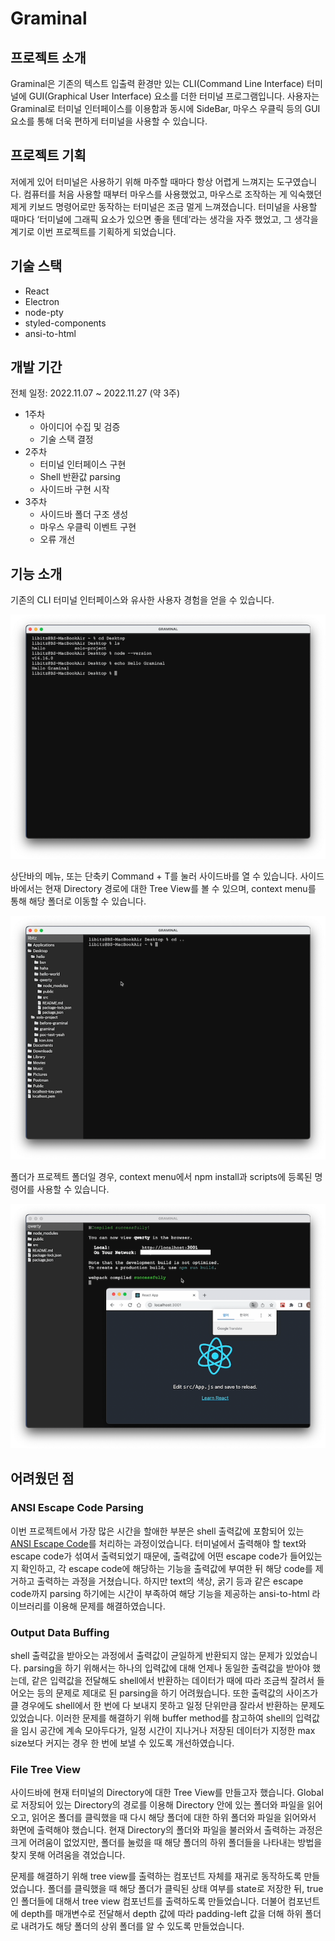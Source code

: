 # Graminal

## 프로젝트 소개

Graminal은 기존의 텍스트 입출력 환경만 있는 CLI(Command Line Interface) 터미널에 GUI(Graphical User Interface) 요소를 더한 터미널 프로그램입니다. 사용자는 Graminal로 터미널 인터페이스를 이용함과 동시에 SideBar, 마우스 우클릭 등의 GUI 요소를 통해 더욱 편하게 터미널을 사용할 수 있습니다.

## 프로젝트 기획

저에게 있어 터미널은 사용하기 위해 마주할 때마다 항상 어렵게 느껴지는 도구였습니다. 컴퓨터를 처음 사용할 때부터 마우스를 사용했었고, 마우스로 조작하는 게 익숙했던 제게 키보드 명령어로만 동작하는 터미널은 조금 멀게 느껴졌습니다. 터미널을 사용할 때마다 ‘터미널에 그래픽 요소가 있으면 좋을 텐데’라는 생각을 자주 했었고, 그 생각을 계기로 이번 프로젝트를 기획하게 되었습니다.

## 기술 스택

- React
- Electron
- node-pty
- styled-components
- ansi-to-html

## 개발 기간

전체 일정: 2022.11.07 ~ 2022.11.27 (약 3주)

- 1주차
  - 아이디어 수집 및 검증
  - 기술 스택 결정
- 2주차
  - 터미널 인터페이스 구현
  - Shell 반환값 parsing
  - 사이드바 구현 시작
- 3주차
  - 사이드바 폴더 구조 생성
  - 마우스 우클릭 이벤트 구현
  - 오류 개선

## 기능 소개

기존의 CLI 터미널 인터페이스와 유사한 사용자 경험을 얻을 수 있습니다.

![](readme_assets/terminal_image.png)

상단바의 메뉴, 또는 단축키 Command + T를 눌러 사이드바를 열 수 있습니다. 사이드바에서는 현재 Directory 경로에 대한 Tree View를 볼 수 있으며, context menu를 통해 해당 폴더로 이동할 수 있습니다.

![](readme_assets/sidebar_image.png)

폴더가 프로젝트 폴더일 경우, context menu에서 npm install과 scripts에 등록된 명령어를 사용할 수 있습니다.

![](readme_assets/sidebar_context_menu.png)

## 어려웠던 점

### ANSI Escape Code Parsing

이번 프로젝트에서 가장 많은 시간을 할애한 부분은 shell 출력값에 포함되어 있는 [ANSI Escape Code](https://en.wikipedia.org/wiki/ANSI_escape_code)를 처리하는 과정이었습니다. 터미널에서 출력해야 할 text와 escape code가 섞여서 출력되었기 때문에, 출력값에 어떤 escape code가 들어있는지 확인하고, 각 escape code에 해당하는 기능을 출력값에 부여한 뒤 해당 code를 제거하고 출력하는 과정을 거쳤습니다. 하지만 text의 색상, 굵기 등과 같은 escape code까지 parsing 하기에는 시간이 부족하여 해당 기능을 제공하는 ansi-to-html 라이브러리를 이용해 문제를 해결하였습니다.

### Output Data Buffing

shell 출력값을 받아오는 과정에서 출력값이 균일하게 반환되지 않는 문제가 있었습니다. parsing을 하기 위해서는 하나의 입력값에 대해 언제나 동일한 출력값을 받아야 했는데, 같은 입력값을 전달해도 shell에서 반환하는 데이터가 때에 따라 조금씩 잘려서 들어오는 등의 문제로 제대로 된 parsing을 하기 어려웠습니다. 또한 출력값의 사이즈가 클 경우에도 shell에서 한 번에 다 보내지 못하고 일정 단위만큼 잘라서 반환하는 문제도 있었습니다. 이러한 문제를 해결하기 위해 buffer method를 참고하여 shell의 입력값을 임시 공간에 계속 모아두다가, 일정 시간이 지나거나 저장된 데이터가 지정한 max size보다 커지는 경우 한 번에 보낼 수 있도록 개선하였습니다.

### File Tree View

사이드바에 현재 터미널의 Directory에 대한 Tree View를 만들고자 했습니다. Global로 저장되어 있는 Directory의 경로를 이용해 Directory 안에 있는 폴더와 파일을 읽어오고, 읽어온 폴더를 클릭했을 때 다시 해당 폴더에 대한 하위 폴더와 파일을 읽어와서 화면에 출력해야 했습니다. 현재 Directory의 폴더와 파일을 불러와서 출력하는 과정은 크게 어려움이 없었지만, 폴더를 눌렀을 때 해당 폴더의 하위 폴더들을 나타내는 방법을 찾지 못해 어려움을 겪었습니다.

문제를 해결하기 위해 tree view를 출력하는 컴포넌트 자체를 재귀로 동작하도록 만들었습니다. 폴더를 클릭했을 때 해당 폴더가 클릭된 상태 여부를 state로 저장한 뒤, true인 폴더들에 대해서 tree view 컴포넌트를 출력하도록 만들었습니다. 더불어 컴포넌트에 depth를 매개변수로 전달해서 depth 값에 따라 padding-left 값을 더해 하위 폴더로 내려가도 해당 폴더의 상위 폴더를 알 수 있도록 만들었습니다.
